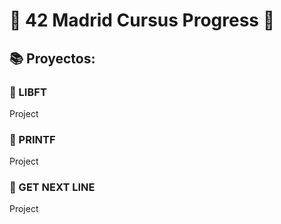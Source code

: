 # 🏫 42 Madrid Cursus Progress 🚀

## 📚 Proyectos:
### 📘 LIBFT
Project

### 📗 PRINTF
Project

### 📕 GET NEXT LINE
Project
